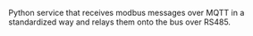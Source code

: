 Python service that receives modbus messages over MQTT in a standardized way and relays them onto the bus over RS485.
